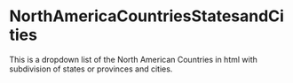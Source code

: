 # NorthAmericaCountriesStatesandCities
This is a dropdown list of the North American Countries in html with subdivision of states or provinces and cities.

